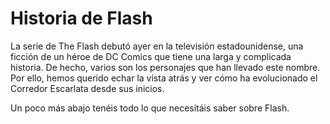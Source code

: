 # Historia de Flash

La serie de The Flash debutó ayer en la televisión estadounidense, una ficción de un héroe de DC Comics que tiene una larga y complicada historia. De hecho, varios son los personajes que han llevado este nombre. Por ello, hemos querido echar la vista atrás y ver cómo ha evolucionado el Corredor Escarlata desde sus inicios.

Un poco más abajo tenéis todo lo que necesitáis saber sobre Flash.
